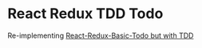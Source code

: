 # React Redux TDD Todo

Re-implementing [React-Redux-Basic-Todo but with TDD](https://github.com/osnth01/react-redux-basic-todo)
